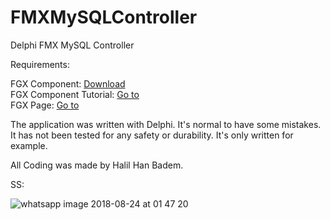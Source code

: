 # FMXMySQLController
Delphi FMX MySQL Controller


Requirements:

FGX Component: [Download](http://fire-monkey.ru/applications/core/interface/file/attachment.php?id=2228) <br>
FGX Component Tutorial: [Go to](http://fire-monkey.ru/topic/601-%D0%B8%D0%BD%D1%81%D1%82%D1%80%D1%83%D0%BA%D1%86%D0%B8%D1%8F-%D0%BF%D0%BE-%D1%83%D1%81%D1%82%D0%B0%D0%BD%D0%BE%D0%B2%D0%BA%D0%B5-%D0%BD%D0%B0%D0%B1%D0%BE%D1%80%D0%B0-%D0%BA%D0%BE%D0%BC%D0%BF%D0%BE%D0%BD%D0%B5%D0%BD%D1%82%D0%BE%D0%B2-fgx/#entry2461)
<br>
FGX Page: [Go to](http://fire-monkey.ru/topic/3173-rx-fgx-%D0%BE%D0%BF%D0%B8%D1%81%D0%B0%D0%BD%D0%B8%D0%B5-%D0%B2%D0%B5%D1%80%D1%81%D0%B8%D0%B8-071118/)

The application was written with Delphi. It's normal to have some mistakes. It has not been tested for any safety or durability. It's only written for example.

All Coding was made by Halil Han Badem.

SS:

![whatsapp image 2018-08-24 at 01 47 20](https://user-images.githubusercontent.com/17130294/44555833-c124e900-a73f-11e8-9d56-8fff3b357fe3.jpeg)
